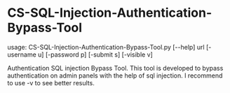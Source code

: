 # CS-SQL-Injection-Authentication-Bypass-Tool
usage: CS-SQL-Injection-Authentication-Bypass-Tool.py [--help] url [-username u] [-password p] [-submit s] [-visible v]

Authentication SQL injection Bypass Tool. This tool is developed to bypass
authentication on admin panels with the help of sql injection. I recommend to
use -v to see better results.

